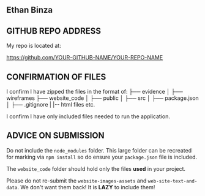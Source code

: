 ## Ethan Binza

## GITHUB REPO ADDRESS

My repo is located at:

https://github.com/YOUR-GITHUB-NAME/YOUR-REPO-NAME

## CONFIRMATION OF FILES

I confirm I have zipped the files in the format of:
├── evidence
│   ├── wireframes
├── website_code
│   ├── public
│   ├── src
│   ├── package.json
│   ├── .gitignore
|   |-- html files etc.

I confirm I have only included files needed to run the application.

## ADVICE ON SUBMISSION

Do not include the `node_modules` folder.  This large folder can be recreated for marking via `npm install` so do ensure your `package.json` file is included.

The `website_code` folder should hold only the files **used** in your project.

Please do not re-submit the `website-images-assets` and `web-site-text-and-data`.  We don't want them back!  It is **LAZY** to include them!
